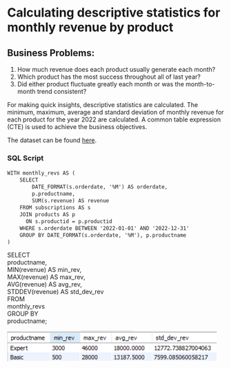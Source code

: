 # Calculating descriptive statistics for monthly revenue by product
## Business Problems:
1)	How much revenue does each product usually generate each month?  
2)	Which product has the most success throughout all of last year?  
3)	Did either product fluctuate greatly each month or was the month-to-month trend consistent?  

For making quick insights, descriptive statistics are calculated. The minimum, maximum, average and standard deviation of monthly revenue for each product for the year 2022 are calculated. 
A common table expression (CTE) is used to achieve the business objectives.

The dataset can be found [here](assets/BP1/tc.zip).

### SQL Script
    WITH monthly_revs AS (  
        SELECT   
            DATE_FORMAT(s.orderdate, '%M') AS orderdate,  
            p.productname,   
            SUM(s.revenue) AS revenue   
        FROM subscriptions AS s   
        JOIN products AS p   
          ON s.productid = p.productid  
        WHERE s.orderdate BETWEEN '2022-01-01' AND '2022-12-31'  
        GROUP BY DATE_FORMAT(s.orderdate, '%M'), p.productname  
    )  
  
SELECT  
    productname,  
    MIN(revenue) AS min_rev,  
    MAX(revenue) AS max_rev,  
    AVG(revenue) AS avg_rev,  
    STDDEV(revenue) AS std_dev_rev  
FROM   
    monthly_revs  
GROUP BY   
    productname;

![Descriptive Statistics](assets/BP1/BP1.png)

